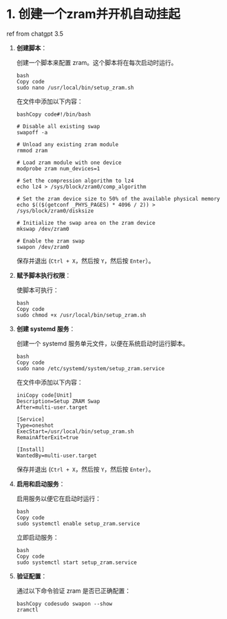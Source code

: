 # 1. 创建一个zram并开机自动挂起

ref from chatgpt 3.5

1. **创建脚本**：

   创建一个脚本来配置 zram。这个脚本将在每次启动时运行。

   ```
   bash
   Copy code
   sudo nano /usr/local/bin/setup_zram.sh
   ```

   在文件中添加以下内容：

   ```
   bashCopy code#!/bin/bash
   
   # Disable all existing swap
   swapoff -a
   
   # Unload any existing zram module
   rmmod zram
   
   # Load zram module with one device
   modprobe zram num_devices=1
   
   # Set the compression algorithm to lz4
   echo lz4 > /sys/block/zram0/comp_algorithm
   
   # Set the zram device size to 50% of the available physical memory
   echo $(($(getconf _PHYS_PAGES) * 4096 / 2)) > /sys/block/zram0/disksize
   
   # Initialize the swap area on the zram device
   mkswap /dev/zram0
   
   # Enable the zram swap
   swapon /dev/zram0
   ```

   保存并退出 (`Ctrl + X`，然后按 `Y`，然后按 `Enter`）。

2. **赋予脚本执行权限**：

   使脚本可执行：

   ```
   bash
   Copy code
   sudo chmod +x /usr/local/bin/setup_zram.sh
   ```

3. **创建 systemd 服务**：

   创建一个 systemd 服务单元文件，以便在系统启动时运行脚本。

   ```
   bash
   Copy code
   sudo nano /etc/systemd/system/setup_zram.service
   ```

   在文件中添加以下内容：

   ```
   iniCopy code[Unit]
   Description=Setup ZRAM Swap
   After=multi-user.target
   
   [Service]
   Type=oneshot
   ExecStart=/usr/local/bin/setup_zram.sh
   RemainAfterExit=true
   
   [Install]
   WantedBy=multi-user.target
   ```

   保存并退出 (`Ctrl + X`，然后按 `Y`，然后按 `Enter`）。

4. **启用和启动服务**：

   启用服务以便它在启动时运行：

   ```
   bash
   Copy code
   sudo systemctl enable setup_zram.service
   ```

   立即启动服务：

   ```
   bash
   Copy code
   sudo systemctl start setup_zram.service
   ```

5. **验证配置**：

   通过以下命令验证 zram 是否已正确配置：

   ```
   bashCopy codesudo swapon --show
   zramctl
   ```

